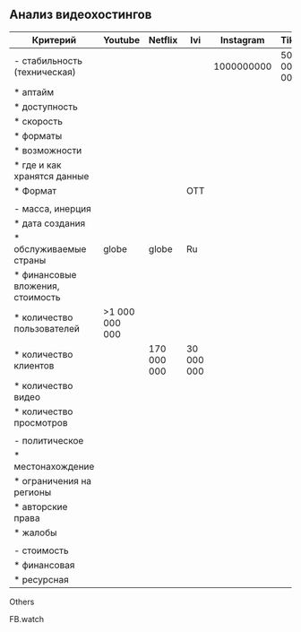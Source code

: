 ## Анализ видеохостингов


Критерий                            | Youtube         | Netflix     | Ivi        |  Instagram  |  Tiktok      |  Вконтакте |
---                                 |---              |---          |---         |---          |---           |---         |
- стабильность (техническая)        |                 |             |            | 1000000000  | 500 000 000  |            |
  * аптайм                          |                 |             |            |             |              |            |
  * доступность                     |                 |             |            |             |              |            |
  * скорость                        |                 |             |            |             |              |            |
  * форматы                         |                 |             |            |             |              |            |
  * возможности                     |                 |             |            |             |              |            |
  * где и как хранятся данные       |                 |             |            |             |              |            |
  * Формат                          |                 |             |  OTT       |             |              |            |
                                    |                 |             |            |             |              |            |
- масса, инерция                    |                 |             |            |             |              |            |
  * дата создания                   |                 |             |            |             |              |            |
  * обслуживаемые страны            |    globe        |  globe      |  Ru        |             |              |            |
  * финансовые вложения, стоимость  |                 |             |            |             |              |            |
  * количество пользователей        |>1 000 000 000   |             |            |             |              |            |
  * количество клиентов             |                 | 170 000 000 | 30 000 000 |             |              |            |
  * количество видео                |                 |             |            |             |              |            |
  * количество просмотров           |                 |             |            |             |              |            |
                                    |                 |             |            |             |              |            |
- политическое                      |                 |             |            |             |              |            |
  * местонахождение                 |                 |             |            |             |              |            |
  * ограничения на регионы          |                 |             |            |             |              |            |
  * авторские права                 |                 |             |            |             |              |            |
  * жалобы                          |                 |             |            |             |              |            |
                                    |                 |             |            |             |              |            |
- стоимость                         |                 |             |            |             |              |            |
  * финансовая                      |                 |             |            |             |              |            |
  * ресурсная                       |                 |             |            |             |              |            |



Others

FB.watch
